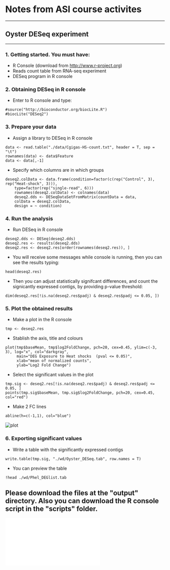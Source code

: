 

# Notes from ASI course activites
---

## Oyster DESeq experiment


---

### 1. Getting started. You must have:
* R Console (download from <http://www.r-project.org>)
* Reads count table from RNA-seq experiment
* DESeq program in R console

### 2. Obtaining DESeq in R console
* Enter to R console and type:

````
#source("http://bioconductor.org/biocLite.R")
#biocLite("DESeq2")
````
### 3. Prepare your data 
* Assign a library to DESeq in R console

````
data <- read.table("./data/Cgigas-HS-count.txt", header = T, sep = "\t")
rownames(data) <- data$Feature
data <- data[,-1]
````
* Specify which columns are in which groups


````
deseq2.colData <- data.frame(condition=factor(c(rep("Control", 3), rep("Heat-shock", 3))), 
    type=factor(rep("single-read", 6)))
	rownames(deseq2.colData) <- colnames(data)
	deseq2.dds <- DESeqDataSetFromMatrix(countData = data,
    colData = deseq2.colData, 
    design = ~ condition)
````

### 4. Run the analysis
* Run DESeq in R console

````
deseq2.dds <- DESeq(deseq2.dds)
deseq2.res <- results(deseq2.dds)
deseq2.res <- deseq2.res[order(rownames(deseq2.res)), ]
````

* You will receive some messages while console is running, then you can see the results typing:

````
head(deseq2.res)
````

* Then you can adjust statistically signifcant differences, and count the signicantly expressed contigs, by providing p-value threshold:

```
dim(deseq2.res[!is.na(deseq2.res$padj) & deseq2.res$padj <= 0.05, ])
````


### 5. Plot the obtained results
* Make a plot in the R console 

````
tmp <- deseq2.res
````

* Stablish the axis, title and colours

````
plot(tmp$baseMean, tmp$log2FoldChange, pch=20, cex=0.45, ylim=c(-3, 3), log="x", col="darkgray",
     main="DEG Exposure to Heat shocks  (pval <= 0.05)",
     xlab="mean of normalized counts",
     ylab="Log2 Fold Change")
````

* Select the significant values in the plot

````
tmp.sig <- deseq2.res[!is.na(deseq2.res$padj) & deseq2.res$padj <= 0.05, ]
points(tmp.sig$baseMean, tmp.sig$log2FoldChange, pch=20, cex=0.45, col="red")
````

* Make 2 FC lines

````
abline(h=c(-1,1), col="blue")
````

![plot](../output/Rplot.jpg)

### 6. Exporting significant values

* Write a table with the significantly expressed contigs

````
write.table(tmp.sig, "./wd/Oyster_DESeq.tab", row.names = T)
````
* You can preview the table

````
!head ./wd/Phel_DEGlist.tab
````

## Please download the files at the "output" directory. Also you can download the R console script in the "scripts" folder.

![topgenes](../output/C_gigas_heatshock_DESeq.pdf)











                                    
